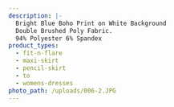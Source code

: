 ```yaml
---
description: |-
  Bright Blue Boho Print on White Background 
  Double Brushed Poly Fabric.
  94% Polyester 6% Spandex
product_types:
  - fit-n-flare
  - maxi-skirt
  - pencil-skirt
  - to
  - womens-dresses
photo_path: /uploads/006-2.JPG
---
```

